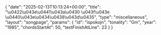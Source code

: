 {
    "date": "2025-02-13T10:13:24+00:00",
    "title": "\u0422\u043e\u0441\u043a\u0430 \u043f\u043e \u0440\u043e\u0434\u0438\u043d\u0435",
    "type": "miscellaneous",
    "layout": "songpage",
    "params": {
        "id": "ispokojn",
        "tonality": "Gm",
        "year": "1985",
        "chordsStartAt": 50,
        "textFinishAtLine": 23
    }
}